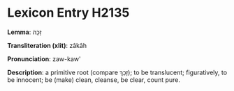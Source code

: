 # Lexicon Entry H2135

**Lemma**: זָכָה

**Transliteration (xlit)**: zâkâh

**Pronunciation**: zaw-kaw'

**Description**:
a primitive root (compare זָכַךְ); to be translucent; figuratively, to be innocent; be (make) clean, cleanse, be clear, count pure.
